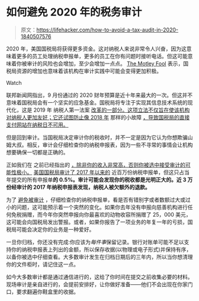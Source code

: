 # 如何避免 2020 年的税务审计

> 原文：<https://lifehacker.com/how-to-avoid-a-tax-audit-in-2020-1840507576>

2020 年，美国国税局将获得更多资金。这对纳税人来说非常令人兴奋，因为这意味着更多的员工处理纳税申报单，更多的员工在你有问题时接听电话。但这可能意味着你被审计的风险也会增加，至少会增加一点点。 [The Motley Fool](https://www.fool.com/taxes/2019/12/18/you-may-have-a-greater-chance-of-being-audited-in.aspx) 表示，国税局资源的增加也意味着该机构在审计实践中可能会变得更加积极。

Watch

联邦新闻网指出，9 月份通过的 2020 财年预算是近十年来最大的一次。但这并不意味着国税局会有一个坚实的应急基金。国税局将专注于实现其信息技术系统的现代化，这是 2019 年 纳税人第一法案 [改革的一部分。这项立法不仅旨在使该机构对纳税人更加友好；它还试图防止像 2018 年](https://www.irs.gov/taxpayer-first-act) 那样的小故障 [，导致国税局的直接支付网站在纳税日不可用。](https://twocents.lifehacker.com/you-have-an-extra-day-to-file-your-taxes-1825342803)

但是回到审计。当国税局决定审计你的税收时，并不一定是因为它认为你想欺骗山姆大叔。相反，审计会仔细检查你的纳税申报表，因为一些不寻常的事情会让机构想要确保一切都是正确的。

正如我们在 之前已经指出的 [，除非你的收入非常高，否则你被选中接受审计的可能性极小。](https://lifehacker.com/what-you-should-know-if-you-get-audited-by-the-irs-1770537110) [美国国税局审计了 2017 年以来的](https://www.irs.gov/statistics/enforcement-examinations) 近百万份纳税申报单，但这只占当年提交的所有申报单**的 0.5%。审计可能会发现你的税收都是光明正大的。近 3 万份经审计的 2017 年纳税申报表发现，纳税人被欠额外的退款。**

为了 [避免被审计](https://twocents.lifehacker.com/watch-out-for-these-irs-red-flags-to-avoid-an-audit-1550731582) ，仔细检查你的纳税申报单，看是否有错别字或者数额过大或过小的问题，这可能预示着一个突然的变化。如果你去年没有申报向慈善机构进行任何免税捐赠，而今年你突然申报向你最喜欢的动物收容所捐赠了 25，000 美元，这可能会向国税局发出警报。或者，如果你报告了一项业务的年复一年的亏损，国税局可能会决定你的业务是一种爱好。

一旦你归档，你还没有完成:你应该为*每件事*保留记录。银行对账单可能不足以支持你的纳税申报表上列出的金额，所以保存收据(以物理或电子形式)并保持有序，以备你被选中仔细查看。大多数审计发生在归档日期后的三年内，所以当你想清理你的文件柜时，请记住这一点。

如今大多数审计都是通过通信进行的，这给了你时间在提交之前收集必要的材料。现场审计是亲自进行的，会提前安排好，让你做好准备——他们不会出现在你家门口，要求翻遍你鞋盒里的收据。